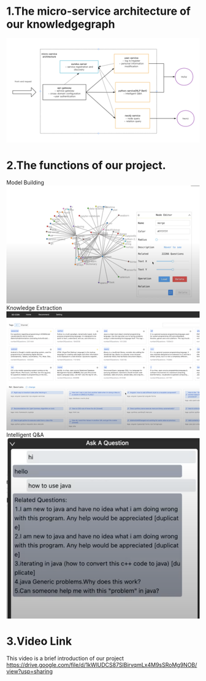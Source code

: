 # 1.The micro-service architecture of our knowledgegraph
![image](Pics/Micro-Service.png)

# 2.The functions of our project.
Model Building
![image](Pics/Model.png)
Knowledge Extraction
![image](Pics/HomePage.png)
Intelligent Q&A
![image](Pics/intelligentQA.png)

# 3.Video Link
This video is a brief introduction of our project
https://drive.google.com/file/d/1kWlUDCS87SlBirvqmLx4M9sSRoMg9NOB/view?usp=sharing

